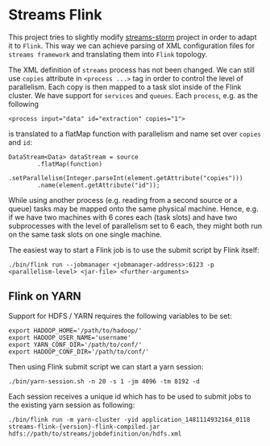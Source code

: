 # Streams Flink #

This project tries to slightly modify [streams-storm](https://bitbucket.org/cbockermann/streams-storm) project in order to adapt it to ``Flink``. This way we can achieve parsing of XML configuration files for ``streams framework`` and translating them into ``Flink`` topology.

The XML definition of ``streams`` process has not been changed.
We can still use ``copies`` attribute in ``<process ...>`` tag in order to control the level of parallelism.
Each copy is then mapped to a task slot inside of the Flink cluster.
We have support for ``services`` and ``queues``. 
Each ``process``, e.g. as the following
```
<process input="data" id="extraction" copies="1">
```

is translated to a flatMap function with parallelism and name set over ``copies`` and ``id``:

```
DataStream<Data> dataStream = source
		.flatMap(function)
        .setParallelism(Integer.parseInt(element.getAttribute("copies")))
        .name(element.getAttribute("id"));
```

While using another process (e.g. reading from a second source or a queue) tasks may be mapped onto the same physical machine.
Hence, e.g. if we have two machines with 6 cores each (task slots) and have two subprocesses with the level of parallelism set to 6 each, they might both run on the same task slots on one single machine. 

The easiest way to start a Flink job is to use the submit script by Flink itself:

```
./bin/flink run --jobmanager <jobmanager-address>:6123 -p <parallelism-level> <jar-file> <further-arguments>
```

## Flink on YARN

Support for HDFS / YARN requires the following variables to be set:

```
export HADOOP_HOME='/path/to/hadoop/'
export HADOOP_USER_NAME='username'
export YARN_CONF_DIR='/path/to/conf/'
export HADOOP_CONF_DIR='/path/to/conf/'
```

Then using Flink submit script we can start a yarn session:

```
./bin/yarn-session.sh -n 20 -s 1 -jm 4096 -tm 8192 -d
```

Each session receives a unique id which has to be used to submit jobs to the existing yarn session as following:

```
./bin/flink run -m yarn-cluster -yid application_1481114932164_0118 streams-flink-{version}-flink-compiled.jar hdfs://path/to/streams/jobdefinition/on/hdfs.xml
```
